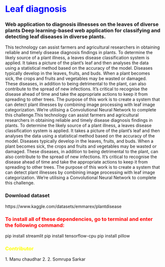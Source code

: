 <h1 style="color:blue;"> Leaf diagnosis </h1>
<h3>Web application to diagnosis illnesses on the leaves of diverse plants Deep learning-based web application for classifying and detecting leaf diseases in diverse plants.</h3>
This technology can assist farmers and agricultural researchers in obtaining reliable and timely disease diagnosis findings in plants. To determine the likely source of a plant illness, a leaves disease classification system is applied. It takes a picture of the plant’s leaf and then analyses the data using a statistical method based on the accuracy of the model. Diseases typically develop in the leaves, fruits, and buds. When a plant becomes sick, the crops and fruits and vegetables may be wasted or damaged. These diseases, in addition to being detrimental to the plant, can also contribute to the spread of new infections. It’s critical to recognise the disease ahead of time and take the appropriate actions to keep it from spreading to other trees. The purpose of this work is to create a system that can detect plant illnesses by combining image processing with leaf image categorization. We’re utilising a Convolutional Neural Network to complete this challenge.This technology can assist farmers and agricultural researchers in obtaining reliable and timely disease diagnosis findings in plants. To determine the likely source of a plant illness, a leaves disease classification system is applied. It takes a picture of the plant’s leaf and then analyses the data using a statistical method based on the accuracy of the model. Diseases typically develop in the leaves, fruits, and buds. When a plant becomes sick, the crops and fruits and vegetables may be wasted or damaged. These diseases, in addition to being detrimental to the plant, can also contribute to the spread of new infections. It’s critical to recognise the disease ahead of time and take the appropriate actions to keep it from spreading to other trees. The purpose of this work is to create a system that can detect plant illnesses by combining image processing with leaf image categorization. We’re utilising a Convolutional Neural Network to complete this challenge.

<h3>Download dataset</h3>
https://www.kaggle.com/datasets/emmarex/plantdisease

<h3 style="color:red;">To install all of these dependencies, go to terminal and enter the following command:</h3>
pip install streamlit
pip install tensorflow-cpu
pip install pillow

<h3 style="color:Yellow;">Contributor</h3>
1. Manu chaudhar
2. 2. Somrupa Sarkar
